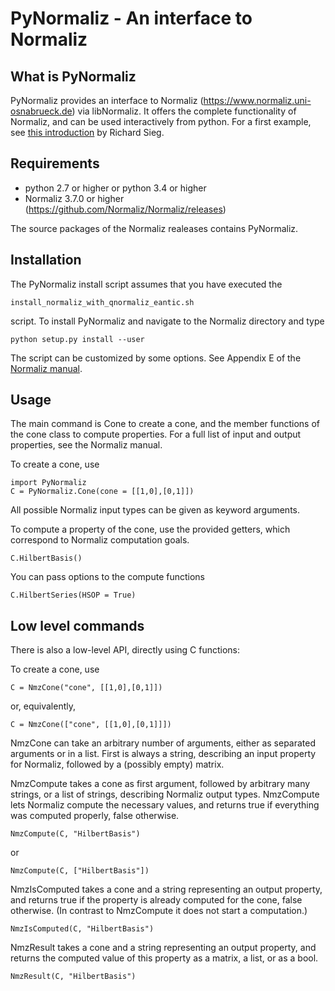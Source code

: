 # PyNormaliz - An interface to Normaliz


## What is PyNormaliz

PyNormaliz provides an interface to Normaliz (https://www.normaliz.uni-osnabrueck.de) via libNormaliz. It offers the complete functionality of Normaliz, and can be used interactively from python. For a first example, see [this introduction](doc/PyNormaliz_Tutorial.pdf) by Richard Sieg.


## Requirements

* python 2.7 or higher or python 3.4 or higher
* Normaliz 3.7.0 or higher (https://github.com/Normaliz/Normaliz/releases)

The source packages of the Normaliz realeases contains PyNormaliz.

## Installation

The PyNormaliz install script assumes that you have executed the
```
install_normaliz_with_qnormaliz_eantic.sh
```
script. To install PyNormaliz and navigate to the Normaliz directory and type
```
python setup.py install --user
```

The script can be customized by some options. See Appendix E of the [Normaliz manual](https://github.com/Normaliz/Normaliz/blob/master/doc/Normaliz.pdf).

## Usage

The main command is Cone to create a cone, and the member functions
of the cone class to compute properties. For a full list of input and output
properties, see the Normaliz manual.

To create a cone, use
```
import PyNormaliz
C = PyNormaliz.Cone(cone = [[1,0],[0,1]])
```

All possible Normaliz input types can be given as keyword arguments.

To compute a property of the cone, use the provided getters, which correspond to Normaliz computation goals.

```
C.HilbertBasis()
```

You can pass options to the compute functions
```
C.HilbertSeries(HSOP = True)
```

## Low level commands

There is also a low-level API, directly using C functions:

To create a cone, use
```
C = NmzCone("cone", [[1,0],[0,1]])
```
or, equivalently,
```
C = NmzCone(["cone", [[1,0],[0,1]]])
```
NmzCone can take an arbitrary number of arguments, either as separated arguments or in a list. First is always a string, describing an input property for Normaliz, followed by a (possibly empty) matrix.

NmzCompute takes a cone as first argument, followed by arbitrary many strings, or a list of strings, describing Normaliz output types. NmzCompute lets Normaliz compute the necessary values, and returns true if everything was computed properly, false otherwise.
```
NmzCompute(C, "HilbertBasis")
```
or
```
NmzCompute(C, ["HilbertBasis"])
```

NmzIsComputed takes a cone and a string representing an output property, and returns true if the property is already computed for the cone, false otherwise. (In contrast to NmzCompute it does not start a computation.)
```
NmzIsComputed(C, "HilbertBasis")
```

NmzResult takes a cone and a string representing an output property, and returns the computed value of this property as a matrix, a list, or as a bool.
```
NmzResult(C, "HilbertBasis")
```
